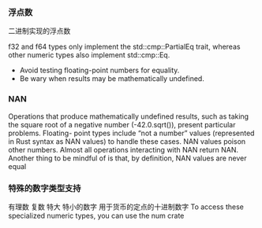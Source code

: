 
### 浮点数
二进制实现的浮点数

f32 and f64 types only implement the std::cmp::PartialEq trait, whereas other numeric types also implement std::cmp::Eq.

- Avoid testing floating-point numbers for equality.
- Be wary when results may be mathematically undefined.

### NAN

Operations that produce mathematically undefined results, such as taking the square root of a negative number (-42.0.sqrt()), present particular problems. Floating- point types include “not a number” values (represented in Rust syntax as NAN values) to handle these cases.
NAN values poison other numbers. Almost all operations interacting with NAN return NAN. Another thing to be mindful of is that, by definition, NAN values are never equal

### 特殊的数字类型支持
有理数 复数
特大 特小的数字
用于货币的定点的十进制数字
To access these specialized numeric types, you can use the num crate